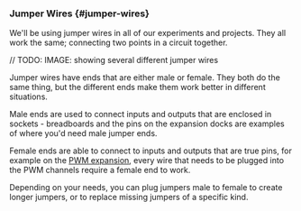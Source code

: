 ### Jumper Wires {#jumper-wires}

We'll be using jumper wires in all of our experiments and projects. They all work the same; connecting two points in a circuit together.

// TODO: IMAGE: showing several different jumper wires

Jumper wires have ends that are either male or female. They both do the same thing, but the different ends make them work better in different situations. 

Male ends are used to connect inputs and outputs that are enclosed in sockets - breadboards and the pins on the expansion docks are examples of where you'd need male jumper ends.

Female ends are able to connect to inputs and outputs that are true pins, for example on the [PWM expansion](#pwm-expansion), every wire that needs to be plugged into the PWM channels require a female end to work.

Depending on your needs, you can plug jumpers male to female to create longer jumpers, or to replace missing jumpers of a specific kind.


